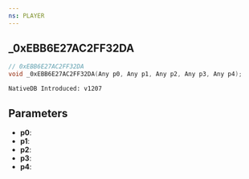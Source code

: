 ```yaml
---
ns: PLAYER
---
```

## _0xEBB6E27AC2FF32DA

```c
// 0xEBB6E27AC2FF32DA
void _0xEBB6E27AC2FF32DA(Any p0, Any p1, Any p2, Any p3, Any p4);
```

```
NativeDB Introduced: v1207
```

## Parameters
* **p0**:
* **p1**:
* **p2**:
* **p3**:
* **p4**:

